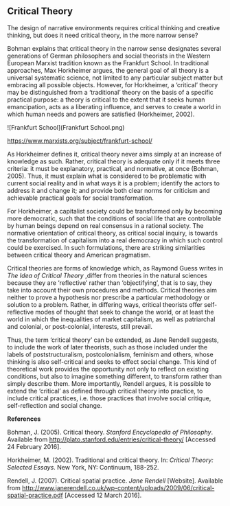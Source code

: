 ## Critical Theory

The design of narrative environments requires critical thinking and creative thinking, but does it need critical theory, in the more narrow sense?

Bohman explains that critical theory in the narrow sense designates several generations of German philosophers and social theorists in the Western European Marxist tradition known as the Frankfurt School. In traditional approaches, Max Horkheimer argues, the general goal of all theory is a universal systematic science, not limited to any particular subject matter but embracing all possible objects. However, for Horkheimer, a ‘critical’ theory may be distinguished from a ‘traditional’ theory on the basis of a specific practical purpose: a theory is critical to the extent that it seeks human emancipation, acts as a liberating influence, and serves to create a world in which human needs and powers are satisfied (Horkheimer, 2002).

![Frankfurt School](Frankfurt School.png)

https://www.marxists.org/subject/frankfurt-school/

As Horkheimer defines it, critical theory never aims simply at an increase of knowledge as such. Rather, critical theory is adequate only if it meets three criteria: it must be explanatory, practical, and normative, at once (Bohman, 2005). Thus, it must explain what is considered to be problematic with current social reality and in what ways it is a problem; identify the actors to address it and change it; and provide both clear norms for criticism and achievable practical goals for social transformation.

For Horkheimer, a capitalist society could be transformed only by becoming more democratic, such that the conditions of social life that are controllable by human beings depend on real consensus in a rational society. The normative orientation of critical theory, as critical social inquiry, is towards the transformation of capitalism into a real democracy in which such control could be exercised. In such formulations, there are striking similarities between critical theory and American pragmatism.

Critical theories are forms of knowledge which, as Raymond Guess writes in _The Idea of Critical Theory_ ,differ from theories in the natural sciences because they are ‘reflective’ rather than ‘objectifying’, that is to say, they take into account their own procedures and methods. Critical theories aim neither to prove a hypothesis nor prescribe a particular methodology or solution to a problem. Rather, in differing ways, critical theorists offer self-reflective modes of thought that seek to change the world, or at least the world in which the inequalities of market capitalism, as well as patriarchal and colonial, or post-colonial, interests, still prevail.

Thus, the term ‘critical theory’ can be extended, as Jane Rendell suggests, to include the work of later theorists, such as those included under the labels of poststructuralism, postcolonialism, feminism and others, whose thinking is also self-critical and seeks to effect social change. This kind of theoretical work provides the opportunity not only to reflect on existing conditions, but also to imagine something different, to transform rather than simply describe them. More importantly, Rendell argues, it is possible to extend the ‘critical’ as defined through critical theory into practice, to include critical practices, i.e. those practices that involve social critique, self-reflection and social change.

**References**

Bohman, J. (2005). Critical theory. _Stanford Encyclopedia of Philosophy_. Available from http://plato.stanford.edu/entries/critical-theory/ [Accessed 24 February 2016].

Horkheimer, M. (2002). Traditional and critical theory. In: _Critical Theory: Selected Essays_. New York, NY: Continuum, 188-252.

Rendell, J. (2007). Critical spatial practice. _Jane Rendell_ [Website]. Available from http://www.janerendell.co.uk/wp-content/uploads/2009/06/critical-spatial-practice.pdf [Accessed 12 March 2016].

